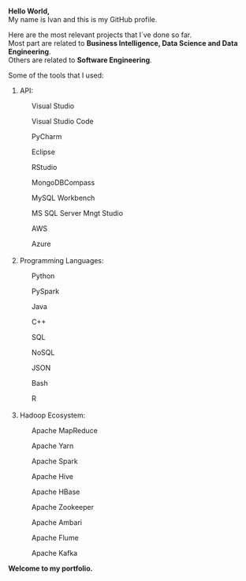 <h1 aling="center"></h1>

**Hello World,**<br/>
My name is Ivan and this is my GitHub profile.

Here are the most relevant projects that I´ve done so far.<br/>
Most part are related to **Business Intelligence, Data Science and Data Engineering**.<br/>
Others are related to **Software Engineering**.<br/>

Some of the tools that I used:
<ol>

<li>API:</li>

<ul>Visual Studio</ul>
<ul>Visual Studio Code</ul>
<ul>PyCharm</ul>
<ul>Eclipse</ul>
<ul>RStudio</ul>
<ul>MongoDBCompass</ul>
<ul>MySQL Workbench</ul>
<ul>MS SQL Server Mngt Studio</ul>
<ul>AWS</ul>
<ul>Azure</ul>
</br>
<li>Programming Languages:</li>
<ul>Python</ul>
<ul>PySpark</ul>
<ul>Java</ul>
<ul>C++</ul>
<ul>SQL</ul>
<ul>NoSQL</ul>
<ul>JSON</ul>
<ul>Bash</ul>
<ul>R</ul>
<br/>
<li>Hadoop Ecosystem:</li>
<ul>Apache MapReduce</ul>
<ul>Apache Yarn</ul>
<ul>Apache Spark</ul>
<ul>Apache Hive</ul>
<ul>Apache HBase</ul>
<ul>Apache Zookeeper</ul>
<ul>Apache Ambari</ul>
<ul>Apache Flume</ul>
<ul>Apache Kafka</ul>


</ol>

**Welcome to my portfolio.**
